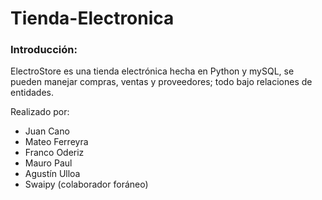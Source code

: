 # Tienda-Electronica

### Introducción:
ElectroStore es una tienda electrónica hecha en Python y mySQL, se pueden manejar compras, ventas y proveedores; todo bajo relaciones de entidades.

Realizado por:
- Juan Cano
- Mateo Ferreyra
- Franco Oderiz
- Mauro Paul
- Agustín Ulloa
- Swaipy (colaborador foráneo)
